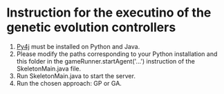 # Instruction for the executino of the genetic evolution controllers
1. [Py4j](https://www.py4j.org/install.html) must be installed on Python and Java.
2. Please modify the paths corresponding to your Python installation and this folder in the gameRunner.startAgent('...') instruction of the SkeletonMain.java file.
3. Run SkeletonMain.java to start the server.
4. Run the chosen approach: GP or GA.
